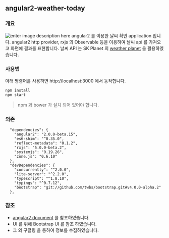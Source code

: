 angular2-weather-today
--

### 개요
![enter image description here](http://i67.tinypic.com/35hpjya.png)
  angular2 를 이용한 날씨 확인 application 입니다. angular2 http provider, rxjs 의 Observable 등을 이용하여 날씨 api 를 가져오고 화면에 결과를 표현합니다.
 날씨 API 는 SK Planet 의 [weather planet](https://developers.skplanetx.com/apidoc/kor/weather/) 을 활용하였습니다.

### 사용법
아래 명령어를 사용하면 http://localhost:3000 에서 동작합니다.
```
npm install
npm start
```

>npm 과 bower 가 설치 되어 있어야 합니다.

### 의존

	  "dependencies": {
	    "angular2": "2.0.0-beta.15",
	    "es6-shim": "^0.35.0",
	    "reflect-metadata": "0.1.2",
	    "rxjs": "5.0.0-beta.2",
	    "systemjs": "0.19.26",
	    "zone.js": "0.6.10"
	  },
	  "devDependencies": {
	    "concurrently": "^2.0.0",
	    "lite-server": "^2.2.0",
	    "typescript": "^1.8.10",
	    "typings": "^0.7.12",
	    "bootstrap": "git://github.com/twbs/bootstrap.git#v4.0.0-alpha.2"
	  },


### 참조
- [angular2 document](https://angular.io/docs/ts/latest/) 를 참조하였습니다.
-  UI 를 위해 Bootstrap UI 를 참조 하였습니다.
- 그 외 구글링 을 통하여 정보를 수집하였습니다.

